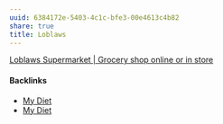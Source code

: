 ```yaml
---
uuid: 6384172e-5403-4c1c-bfe3-00e4613c4b82
share: true
title: Loblaws
---
```

[Loblaws Supermarket | Grocery shop online or in store](https://www.loblaws.ca/)

#### Backlinks

* [My Diet](/1c758e4a-2653-4946-84b2-945fcf717950)
* [My Diet](/1c758e4a-2653-4946-84b2-945fcf717950)